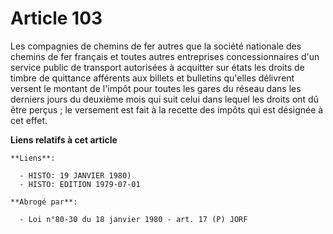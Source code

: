 # Article 103

Les compagnies de chemins de fer autres que la société nationale des chemins de fer français et toutes autres entreprises
concessionnaires d'un service public de transport autorisées à acquitter sur états les droits de timbre de quittance
afférents aux billets et bulletins qu'elles délivrent versent le montant de l'impôt pour toutes les gares du réseau dans les
derniers jours du deuxième mois qui suit celui dans lequel les droits ont dû être perçus ; le versement est fait à la recette
des impôts qui est désignée à cet effet.

**Liens relatifs à cet article**

	**Liens**:

	  - HISTO: 19 JANVIER 1980)
	  - HISTO: EDITION 1979-07-01

	**Abrogé par**:

	  - Loi n°80-30 du 18 janvier 1980 - art. 17 (P) JORF
